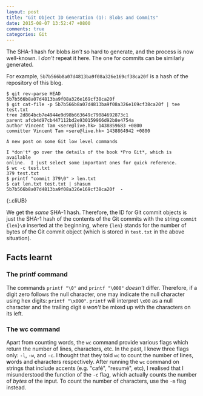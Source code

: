 ```yaml
---
layout: post
title: "Git Object ID Generation (1): Blobs and Commits"
date: 2015-08-07 13:52:47 +0800
comments: true
categories: Git
---
```


The SHA-1 hash for blobs *isn't* so hard to generate, and the process
is now well-known.  I *don't* repeat it here.  The one for commits can
be similarly generated.

<!-- more -->

For example, `5b7b566b8a07d4813ba9f08a326e169cf38ca20f` is a hash of
the repository of this blog.

    $ git rev-parse HEAD
    5b7b566b8a07d4813ba9f08a326e169cf38ca20f
    $ git cat-file -p 5b7b566b8a07d4813ba9f08a326e169cf38ca20f | tee test.txt
    tree 2d864bcb7e4944e9d98b663649c79084692873c1
    parent afcb4d97cb447112bd2e930159966d92b8e4754a
    author Vincent Tam <sere@live.hk> 1438859683 +0800
    committer Vincent Tam <sere@live.hk> 1438864942 +0800

    A new post on some Git low level commands

    I *don't* go over the details of the book *Pro Git*, which is available
    online.  I just select some important ones for quick reference.
    $ wc -c test.txt
    379 test.txt
    $ printf "commit 379\0" > len.txt
    $ cat len.txt test.txt | shasum
    5b7b566b8a07d4813ba9f08a326e169cf38ca20f  -
{:.cliUB}

We get the *same* SHA-1 hash.  Therefore, the ID for Git commit
objects is just the SHA-1 hash of the contents of the Git commits with
the string `commit {len}\0` inserted at the beginning, where `{len}`
stands for the number of bytes of the Git commit object (which is
stored in `test.txt` in the above situation).

Facts learnt
---

### The printf command

The commands `printf "\0"` and `printf "\000"` *doesn't* differ.
Therefore, if a digit zero follows the null character, one may
indicate the null character using hex digits: `printf "\x000"`.
`printf` will interpret `\x00` as a null character and the trailing
digit `0` *won't* be mixed up with the characters on its left.

### The wc command

Apart from counting words, the `wc` command provide various flags
which return the number of lines, characters, etc.  In the past, I
knew three flags only: `-l`, `-w`, and `-c`.  I thought that they told
`wc` to count the number of **l**ines, **w**ords and **c**haracters
respectively.  After running the `wc` command on strings that include
accents (e.g. "café", "resumé", etc), I realised that I misunderstood
the function of the `-c` flag, which actually counts the number of
*bytes* of the input.  To count the number of characters, use the `-m`
flag instead.
